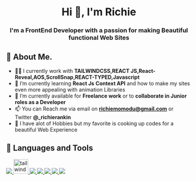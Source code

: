 <h1 align="center">Hi 👋, I'm Richie</h1>
<h3 align="center">I'm a FrontEnd Developer with a passion for making Beautiful functional Web Sites</h3>

## 🙋 About Me.


- 🙋‍♂️ I currently work with **TAILWINDCSS,REACT JS,React-Reveal,AOS,ScrollSnap,REACT-TYPED,Javascript** 
- 🌱 I’m currently learning **React Js** **Context API** and how to make my sites even more appealing with animation Libraries
- 💞️ I’m currently available for **Freelance work** or to **collaborate in Junior roles as a Developer** 
- 📫 You can Reach me via email on **richiemomodu@gmail.com** or Twitter **@_richierankin**
- 👀 I have alot of Hobbies but my favorite is cooking up codes for a beautiful Web Experience

## 🚀 Languages and Tools
<p align="left"> 
    <!-- <a href="https://www.java.com" target="_blank"> <img src="https://img.icons8.com/color/48/000000/java-coffee-cup-logo.png"/> </a> -->
    <a href="https://reactjs.org/" target="_blank"> <img src="https://img.icons8.com/color/48/000000/react-native.png"/> </a>
    </a> <a href="https://tailwindcss.com/" target="_blank" rel="noreferrer"> <img src="https://www.vectorlogo.zone/logos/tailwindcss/tailwindcss-icon.svg" alt="tailwind" width="40" height="40"/> </a>
    <a href="https://spring.io/projects/spring-boot" target="_blank"> <img src="https://img.icons8.com/color/48/000000/spring-logo.png"/> </a> 
    <a href="https://developer.mozilla.org/en-US/docs/Web/JavaScript" target="_blank"> <img src="https://img.icons8.com/color/48/000000/javascript.png"/> </a> 
    <a href="https://www.w3.org/html/" target="_blank"> <img src="https://img.icons8.com/color/48/000000/html-5.png"/> </a> 
    <a href="https://www.w3schools.com/css/" target="_blank"> <img src="https://img.icons8.com/color/48/000000/css3.png"/> </a> 
    <a href="https://getbootstrap.com" target="_blank"> <img src="https://img.icons8.com/color/48/000000/bootstrap.png"/> </a> 
    
    
    
<!---
RichieTheDev/RichieTheDev is a ✨ special ✨ repository because its `README.md` (this file) appears on your GitHub profile.
You can click the Preview link to take a look at your changes.
--->
